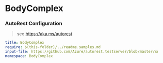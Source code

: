 # BodyComplex
### AutoRest Configuration
> see https://aka.ms/autorest

``` yaml
title: BodyComplex
require: $(this-folder)/../readme.samples.md
input-file: https://github.com/Azure/autorest.testserver/blob/master/swagger/body-complex.json
namespace: BodyComplex
```